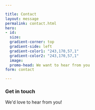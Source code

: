 ```yaml
---

title: Contact
layout: message
permalink: contact.html
hero:
- id:
  size:
  gradient-corner: top
  gradient-side: left
  gradient-color1: "243,170,57,1"
  gradient-color2: "243,170,57,1"
  image:
  promo-head: We want to hear from you
form: contact

---
```


### Get in touch

We'd love to hear from you!
